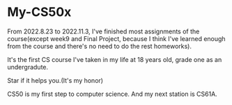 # My-CS50x
From 2022.8.23 to 2022.11.3, I've finished most assignments of the course(except week9 and Final Project, because I think I've learned enough from the course and there's no need to do the rest homeworks).

It's the first CS course I've taken in my life at 18 years old, grade one as an undergradute.

Star if it helps you.(It's my honor)

CS50 is my first step to computer science. And my next station is CS61A.
